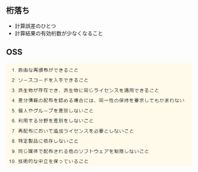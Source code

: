 ## 桁落ち
- 計算誤差のひとつ
- 計算結果の有効桁数が少なくなること


## OSS
![picture 1](../../../images/d17a5cf95ab8004cb647b42bb1196feb04ee66b1f39e7d5685e4bd4c53aa7143.png)
